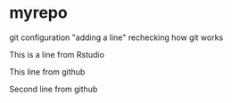 # myrepo
git configuration
"adding a line" 
rechecking how git works

This is a line from Rstudio

This line from github

Second line from github

